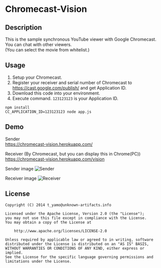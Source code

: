# Chromecast-Vision

## Description

This is the sample synchronous YouTube viewer with Google Chromecast.  
You can chat with other viewers.  
(You can select the movie from whitelist.)

## Usage

1. Setup your Chromecast.
2. Register your receiver and serial number of Chromecast to https://cast.google.com/publish/ and get Application ID.
3. Download this code into your environment.
4. Execute command. `123123123` is your Application ID.
```
npm install
CC_APPLICATION_ID=123123123 node app.js
```

## Demo

Sender  
https://chromecast-vision.herokuapp.com/

Receiver (By Chromecast, but you can display this in Chrome(PC))  
https://chromecast-vision.herokuapp.com/vision

Sender image
![Sender](http://cdn-ak.f.st-hatena.com/images/fotolife/t/t_yamo/20140608/20140608170025.jpg)

Receiver image
![Receiver](http://cdn-ak.f.st-hatena.com/images/fotolife/t/t_yamo/20140608/20140608170024.jpg)

## License

```
Copyright (C) 2014 t_yamo@unknown-artifacts.info

Licensed under the Apache License, Version 2.0 (the "License");
you may not use this file except in compliance with the License.
You may obtain a copy of the License at

    http://www.apache.org/licenses/LICENSE-2.0

Unless required by applicable law or agreed to in writing, software
distributed under the License is distributed on an "AS IS" BASIS,
WITHOUT WARRANTIES OR CONDITIONS OF ANY KIND, either express or implied.
See the License for the specific language governing permissions and
limitations under the License.
```
